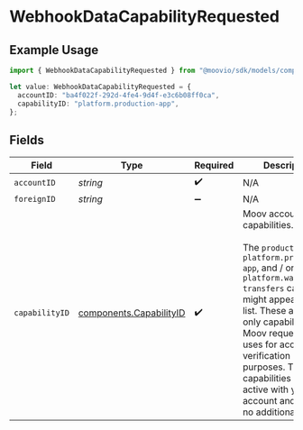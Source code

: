 # WebhookDataCapabilityRequested

## Example Usage

```typescript
import { WebhookDataCapabilityRequested } from "@moovio/sdk/models/components";

let value: WebhookDataCapabilityRequested = {
  accountID: "ba4f022f-292d-4fe4-9d4f-e3c6b08ff0ca",
  capabilityID: "platform.production-app",
};
```

## Fields

| Field                                                                                                                                                                                                                                                                                                                                           | Type                                                                                                                                                                                                                                                                                                                                            | Required                                                                                                                                                                                                                                                                                                                                        | Description                                                                                                                                                                                                                                                                                                                                     |
| ----------------------------------------------------------------------------------------------------------------------------------------------------------------------------------------------------------------------------------------------------------------------------------------------------------------------------------------------- | ----------------------------------------------------------------------------------------------------------------------------------------------------------------------------------------------------------------------------------------------------------------------------------------------------------------------------------------------- | ----------------------------------------------------------------------------------------------------------------------------------------------------------------------------------------------------------------------------------------------------------------------------------------------------------------------------------------------- | ----------------------------------------------------------------------------------------------------------------------------------------------------------------------------------------------------------------------------------------------------------------------------------------------------------------------------------------------- |
| `accountID`                                                                                                                                                                                                                                                                                                                                     | *string*                                                                                                                                                                                                                                                                                                                                        | :heavy_check_mark:                                                                                                                                                                                                                                                                                                                              | N/A                                                                                                                                                                                                                                                                                                                                             |
| `foreignID`                                                                                                                                                                                                                                                                                                                                     | *string*                                                                                                                                                                                                                                                                                                                                        | :heavy_minus_sign:                                                                                                                                                                                                                                                                                                                              | N/A                                                                                                                                                                                                                                                                                                                                             |
| `capabilityID`                                                                                                                                                                                                                                                                                                                                  | [components.CapabilityID](../../models/components/capabilityid.md)                                                                                                                                                                                                                                                                              | :heavy_check_mark:                                                                                                                                                                                                                                                                                                                              | Moov account capabilities.<br/><br/>The `production-app`, `platform.production-app`, and / or `platform.wallet-transfers` capabilities might appear in your list. These are read-only capabilities that Moov requests and uses for account verification purposes. These capabilities remains active with your account and require no additional action. |